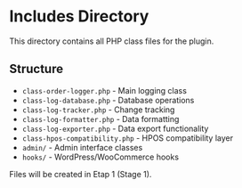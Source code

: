 # Includes Directory

This directory contains all PHP class files for the plugin.

## Structure

- `class-order-logger.php` - Main logging class
- `class-log-database.php` - Database operations
- `class-log-tracker.php` - Change tracking
- `class-log-formatter.php` - Data formatting
- `class-log-exporter.php` - Data export functionality
- `class-hpos-compatibility.php` - HPOS compatibility layer
- `admin/` - Admin interface classes
- `hooks/` - WordPress/WooCommerce hooks

Files will be created in Etap 1 (Stage 1).
